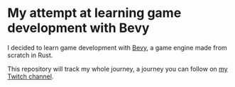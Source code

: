 # My attempt at learning game development with Bevy

I decided to learn game development with [Bevy](https://bevyengine.org), a game engine made from scratch in Rust.

This repository will track my whole journey, a journey you can follow on [my Twitch channel](https://twitch.tv/quentincestino).